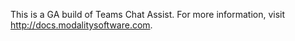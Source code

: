 This is a GA build of Teams Chat Assist. For more information, visit http://docs.modalitysoftware.com.
